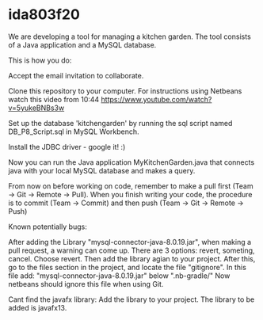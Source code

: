 # ida803f20

We are developing a tool for managing a kitchen garden. The tool consists of a Java application and a MySQL database.

This is how you do:

Accept the email invitation to collaborate.

Clone this repository to your computer. For instructions using Netbeans watch this video from 10:44 https://www.youtube.com/watch?v=5yukeBNBs3w

Set up the database 'kitchengarden' by running the sql script named DB_P8_Script.sql in MySQL Workbench.

Install the JDBC driver - google it! :)

Now you can run the Java application MyKitchenGarden.java that connects java with your local MySQL database and makes a query.

From now on before working on code, remember to make a pull first (Team -> Git -> Remote -> Pull).
When you finish writing your code, the procedure is to commit (Team -> Commit) and then push (Team -> Git -> Remote -> Push)


Known potentially bugs:

After adding the Library "mysql-connector-java-8.0.19.jar", when making a pull request, a warning can come up. There are 3 options: revert, someting, cancel. Choose revert. 
Then add the library agian to your project. After this, go to the files section in the project, and locate the file "gitignore". In this file add: "mysql-connector-java-8.0.19.jar" below ".nb-gradle/" 
Now netbeans should ignore this file when using Git.

Cant find the javafx library:
Add the library to your project. The library to be added is javafx13.

